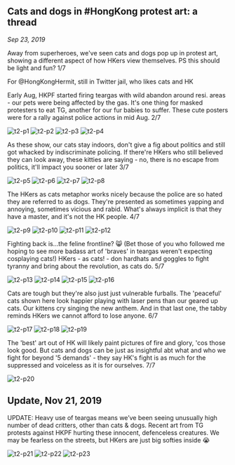 ## Cats and dogs in #HongKong protest art: a thread

*Sep 23, 2019*

Away from superheroes, we've seen cats and dogs pop up in protest art, showing a different aspect of how HKers view themselves. PS this should be light and fun? 1/7

For @HongKongHermit, still in Twitter jail, who likes cats and HK

Early Aug, HKPF started firing teargas with wild abandon around resi. areas - our pets were being affected by the gas. It's one thing for masked protesters to eat TG, another for our fur babies to suffer. These cute posters were for a rally against police actions in mid Aug. 2/7

![t2-p1](images/thread2/t2-p1.jpg)
![t2-p2](images/thread2/t2-p2.jpg)
![t2-p3](images/thread2/t2-p3.jpg)
![t2-p4](images/thread2/t2-p4.jpg)

As these show, our cats stay indoors, don't give a fig about politics and still got whacked by indiscriminate policing. If there're HKers who still believed they can look away, these kitties are saying - no, there is no escape from politics, it'll impact you sooner or later 3/7

![t2-p5](images/thread2/t2-p5.jpg)
![t2-p6](images/thread2/t2-p6.jpg)
![t2-p7](images/thread2/t2-p7.jpg)
![t2-p8](images/thread2/t2-p8.jpg)

The HKers as cats metaphor works nicely because the police are so hated they are referred to as dogs. They're presented as sometimes yapping and annoying, sometimes vicious and rabid. What's always implicit is that they have a master, and it's not the HK people. 4/7

![t2-p9](images/thread2/t2-p9.jpg)
![t2-p10](images/thread2/t2-p10.jpg)
![t2-p11](images/thread2/t2-p11.jpg)
![t2-p12](images/thread2/t2-p12.jpg)

Fighting back is…the feline frontline? 😸 (Bet those of you who followed me hoping to see more badass art of 'braves' in teargas weren't expecting cosplaying cats!) HKers - as cats! - don hardhats and goggles to fight tyranny and bring about the revolution, as cats do. 5/7

![t2-p13](images/thread2/t2-p13.jpg)
![t2-p14](images/thread2/t2-p14.jpg)
![t2-p15](images/thread2/t2-p15.jpg)
![t2-p16](images/thread2/t2-p16.jpg)

Cats are tough but they're also just just vulnerable furballs. The 'peaceful' cats shown here look happier playing with laser pens than our geared up cats. Our kittens cry singing the new anthem. And in that last one, the tabby reminds HKers we cannot afford to lose anyone. 6/7

![t2-p17](images/thread2/t2-p17.jpg)
![t2-p18](images/thread2/t2-p18.jpg)
![t2-p19](images/thread2/t2-p19.jpg)

The 'best' art out of HK will likely paint pictures of fire and glory, 'cos those look good. But cats and dogs can be just as insightful abt what and who we fight for beyond '5 demands' - they say HK's fight is as much for the suppressed and voiceless as it is for ourselves. 7/7

![t2-p20](images/thread2/t2-p20.jpg)

## Update, Nov 21, 2019

UPDATE: Heavy use of teargas means we’ve been seeing unusually high number of dead critters, other than cats & dogs. Recent art from TG protests against HKPF hurting these innocent, defenceless creatures. We may be fearless on the streets, but HKers are just big softies inside 😭

![t2-p21](images/thread2/t2-p21.jpg)
![t2-p22](images/thread2/t2-p22.jpg)
![t2-p23](images/thread2/t2-p23.jpg)
